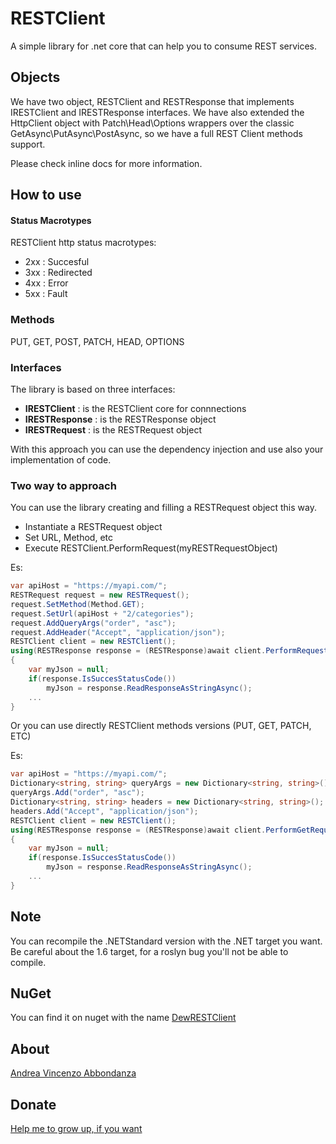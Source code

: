 # RESTClient
A simple library for .net core that can help you to consume REST services.

## Objects
We have two object, RESTClient and RESTResponse that implements IRESTClient and IRESTResponse interfaces.
We have also extended the HttpClient object with Patch\Head\Options wrappers over the classic GetAsync\PutAsync\PostAsync, so we have a full REST Client methods support.

Please check inline docs for more information.

## How to use

#### Status Macrotypes
RESTClient http status macrotypes:
- 2xx : Succesful
- 3xx : Redirected
- 4xx : Error 
- 5xx : Fault 

### Methods
PUT, GET, POST, PATCH, HEAD, OPTIONS


### Interfaces
The library is based on three interfaces:
- __IRESTClient__ : is the RESTClient core for connnections
- __IRESTResponse__ : is the RESTResponse object
- __IRESTRequest__ : is the RESTRequest object

With this approach you can use the dependency injection and use also your implementation of code.

### Two way to approach
You can use the library creating and filling a RESTRequest object this way.

- Instantiate a RESTRequest object
- Set URL, Method, etc
- Execute RESTClient.PerformRequest(myRESTRequestObject)


Es: 
````C#
var apiHost = "https://myapi.com/";
RESTRequest request = new RESTRequest();
request.SetMethod(Method.GET);
request.SetUrl(apiHost + "2/categories");
request.AddQueryArgs("order", "asc");
request.AddHeader("Accept", "application/json");
RESTClient client = new RESTClient();
using(RESTResponse response = (RESTResponse)await client.PerformRequest(request))
{
    var myJson = null;
    if(response.IsSuccesStatusCode())
        myJson = response.ReadResponseAsStringAsync();
    ...
}
````

Or you can use directly RESTClient methods versions (PUT, GET, PATCH, ETC)

Es: 
````C#
var apiHost = "https://myapi.com/";
Dictionary<string, string> queryArgs = new Dictionary<string, string>();
queryArgs.Add("order", "asc");
Dictionary<string, string> headers = new Dictionary<string, string>();
headers.Add("Accept", "application/json");
RESTClient client = new RESTClient();
using(RESTResponse response = (RESTResponse)await client.PerformGetRequestAsync(apiHost + "2/categories", queryAargs, headers))
{
    var myJson = null;
    if(response.IsSuccesStatusCode())
        myJson = response.ReadResponseAsStringAsync();
    ...
}
````

## Note
You can recompile the .NETStandard version with the .NET target you want. Be careful about the 1.6 target, for a roslyn bug you'll not be able to compile.

## NuGet
You can find it on nuget with the name [DewRESTClient](https://www.nuget.org/packages/DewRESTClientStandard/)

## About
[Andrea Vincenzo Abbondanza](http://www.andrewdev.eu)

## Donate
[Help me to grow up, if you want](https://payPal.me/andreabbondanza)
